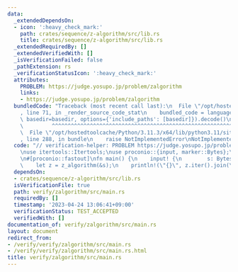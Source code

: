 ```yaml
---
data:
  _extendedDependsOn:
  - icon: ':heavy_check_mark:'
    path: crates/sequence/z-algorithm/src/lib.rs
    title: crates/sequence/z-algorithm/src/lib.rs
  _extendedRequiredBy: []
  _extendedVerifiedWith: []
  _isVerificationFailed: false
  _pathExtension: rs
  _verificationStatusIcon: ':heavy_check_mark:'
  attributes:
    PROBLEM: https://judge.yosupo.jp/problem/zalgorithm
    links:
    - https://judge.yosupo.jp/problem/zalgorithm
  bundledCode: "Traceback (most recent call last):\n  File \"/opt/hostedtoolcache/Python/3.11.3/x64/lib/python3.11/site-packages/onlinejudge_verify/documentation/build.py\"\
    , line 71, in _render_source_code_stat\n    bundled_code = language.bundle(stat.path,\
    \ basedir=basedir, options={'include_paths': [basedir]}).decode()\n          \
    \         ^^^^^^^^^^^^^^^^^^^^^^^^^^^^^^^^^^^^^^^^^^^^^^^^^^^^^^^^^^^^^^^^^^^^^^^^^^^^^^^^^\n\
    \  File \"/opt/hostedtoolcache/Python/3.11.3/x64/lib/python3.11/site-packages/onlinejudge_verify/languages/rust.py\"\
    , line 288, in bundle\n    raise NotImplementedError\nNotImplementedError\n"
  code: "// verification-helper: PROBLEM https://judge.yosupo.jp/problem/zalgorithm\n\
    \nuse itertools::Itertools;\nuse proconio::{input, marker::Bytes};\nuse z_algorithm::z_algorithm;\n\
    \n#[proconio::fastout]\nfn main() {\n    input! {\n        s: Bytes,\n    }\n\
    \    let z = z_algorithm(&s);\n    println!(\"{}\", z.iter().join(\" \"));\n}\n"
  dependsOn:
  - crates/sequence/z-algorithm/src/lib.rs
  isVerificationFile: true
  path: verify/zalgorithm/src/main.rs
  requiredBy: []
  timestamp: '2023-04-24 13:06:41+09:00'
  verificationStatus: TEST_ACCEPTED
  verifiedWith: []
documentation_of: verify/zalgorithm/src/main.rs
layout: document
redirect_from:
- /verify/verify/zalgorithm/src/main.rs
- /verify/verify/zalgorithm/src/main.rs.html
title: verify/zalgorithm/src/main.rs
---
```

